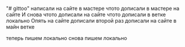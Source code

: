 "# gittoo" написали на сайте в мастере
чтото дописали в мастере на сайте
И снова чтото дописали на сайте
чтото дописали в ветке локально
Опять на сайте дописали
второй раз дописали на сайте в майн ветке

теперь пишем локально
снова пишем локально


